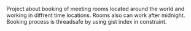 Project about booking of meeting rooms located around the world and working in diffrent time locations. Rooms also can work after midnight. Booking process is threadsafe by using gist index in constraint.
